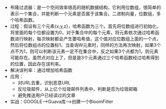 + 布隆过滤器：是一个空间效率很高的随机数据结构，它利用位数组，很简单的表示一个集合，并能判断一个元素是否属于该集合。二进制向量，位数组，多个哈希函数。
+ 过程：假设有三个元素{x,y,z}，哈希函数为三个。首先将位数组进行初始化，将里面的每个位都设置为0，对于集合中的每个元素，将元素依次通过哈希函数进行映射，每次映射都会产生要哈希值，这个值对应位数组上面的一个点，然后将位数组点的位置标1，当查询W元素时，同样的方法再次映射，如果3个点不为1，则可以判断该元素一定不在集合中，反之如果3个点都为1，则元素可能存在。虽然点对应上了，但是是3个元素通过三个哈希函数经过哈希得到的位置，因此存在误判率。
+ 解决误判率：通过增加哈希函数
+ 应用：
   + 对URL去重，识别恶意URL
   + 反垃圾邮件，从上亿个垃圾邮件列表中，判断是否为垃圾邮箱
   + 避免推送用户已经读过的文章
+ 实战：GOOGLE——>Guava库——>创建一个BloomFilter

